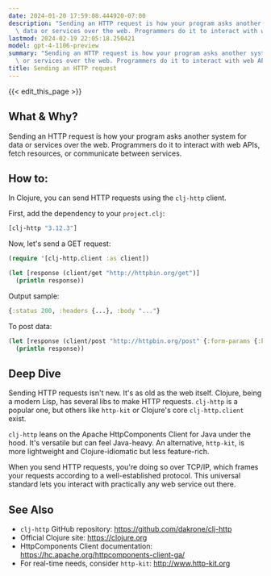 ```yaml
---
date: 2024-01-20 17:59:08.444920-07:00
description: "Sending an HTTP request is how your program asks another system for\
  \ data or services over the web. Programmers do it to interact with web APIs, fetch\u2026"
lastmod: 2024-02-19 22:05:18.250421
model: gpt-4-1106-preview
summary: "Sending an HTTP request is how your program asks another system for data\
  \ or services over the web. Programmers do it to interact with web APIs, fetch\u2026"
title: Sending an HTTP request
---
```


{{< edit_this_page >}}

## What & Why?
Sending an HTTP request is how your program asks another system for data or services over the web. Programmers do it to interact with web APIs, fetch resources, or communicate between services.

## How to:
In Clojure, you can send HTTP requests using the `clj-http` client.

First, add the dependency to your `project.clj`:
```clojure
[clj-http "3.12.3"]
```

Now, let's send a GET request:
```clojure
(require '[clj-http.client :as client])

(let [response (client/get "http://httpbin.org/get")]
  (println response))
```

Output sample:
```clojure
{:status 200, :headers {...}, :body "..."}
```

To post data:
```clojure
(let [response (client/post "http://httpbin.org/post" {:form-params {:key "value"}})]
  (println response))
```

## Deep Dive
Sending HTTP requests isn't new. It's as old as the web itself. Clojure, being a modern Lisp, has several libs to make HTTP requests. `clj-http` is a popular one, but others like `http-kit` or Clojure's core `clj-http.client` exist.

`clj-http` leans on the Apache HttpComponents Client for Java under the hood. It's versatile but can feel Java-heavy. An alternative, `http-kit`, is more lightweight and Clojure-idiomatic but less feature-rich.

When you send HTTP requests, you're doing so over TCP/IP, which frames your requests according to a well-established protocol. This universal standard lets you interact with practically any web service out there.

## See Also
- `clj-http` GitHub repository: https://github.com/dakrone/clj-http
- Official Clojure site: https://clojure.org
- HttpComponents Client documentation: https://hc.apache.org/httpcomponents-client-ga/
- For real-time needs, consider `http-kit`: http://www.http-kit.org
